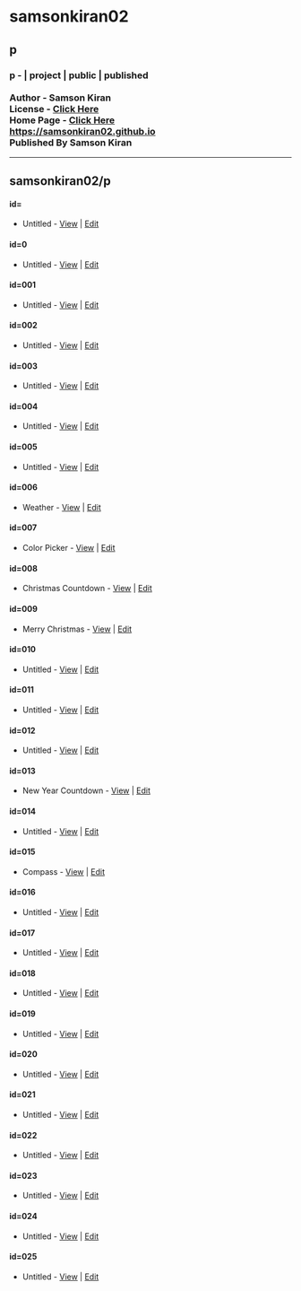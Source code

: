 # samsonkiran02
## p
### p - | project | public | published <br><br> Author - Samson Kiran <br> License - [Click Here](https://samsonkiran02.github.io/p/LICENSE) <br> Home Page - [Click Here](https://samsonkiran02.github.io) <br> https://samsonkiran02.github.io <br> Published By Samson Kiran                                            

<hr>

## samsonkiran02/p


#### id=
   - Untitled - [View](https://samsonkiran02.github.io/p/id=/index.html) | [Edit](https://github.com/samsonkiran02/p/tree/main/id%3D)                                                        

#### id=0
   - Untitled - [View](https://samsonkiran02.github.io/p/id=0/index.html) | [Edit](https://github.com/samsonkiran02/p/tree/main/id%3D0)                                                        

#### id=001
   - Untitled - [View](https://samsonkiran02.github.io/p/id=001/index.html) | [Edit](https://github.com/samsonkiran02/p/tree/main/id%3D001)                                                        

#### id=002
   - Untitled - [View](https://samsonkiran02.github.io/p/id=002/index.html) | [Edit](https://github.com/samsonkiran02/p/tree/main/id%3D002)                                                        

#### id=003
   - Untitled - [View](https://samsonkiran02.github.io/p/id=003/index.html) | [Edit](https://github.com/samsonkiran02/p/tree/main/id%3D003)                                                        

#### id=004
   - Untitled - [View](https://samsonkiran02.github.io/p/id=004/index.html) | [Edit](https://github.com/samsonkiran02/p/tree/main/id%3D004)                                                        

#### id=005
   - Untitled - [View](https://samsonkiran02.github.io/p/id=005/index.html) | [Edit](https://github.com/samsonkiran02/p/tree/main/id%3D005)                                                        

#### id=006
   - Weather - [View](https://samsonkiran02.github.io/p/id=006/index.html) | [Edit](https://github.com/samsonkiran02/p/tree/main/id%3D006)                                                        

#### id=007
   - Color Picker - [View](https://samsonkiran02.github.io/p/id=007/index.html) | [Edit](https://github.com/samsonkiran02/p/tree/main/id%3D007)                                                        

#### id=008
   - Christmas Countdown - [View](https://samsonkiran02.github.io/p/id=008/index.html) | [Edit](https://github.com/samsonkiran02/p/tree/main/id%3D008)                                                        

#### id=009
   - Merry Christmas - [View](https://samsonkiran02.github.io/p/id=009/index.html) | [Edit](https://github.com/samsonkiran02/p/tree/main/id%3D009)                                                        

#### id=010
   - Untitled - [View](https://samsonkiran02.github.io/p/id=010/index.html) | [Edit](https://github.com/samsonkiran02/p/tree/main/id%3D010)                                                        

#### id=011
   - Untitled - [View](https://samsonkiran02.github.io/p/id=011/index.html) | [Edit](https://github.com/samsonkiran02/p/tree/main/id%3D011)                                                        

#### id=012
   - Untitled - [View](https://samsonkiran02.github.io/p/id=012/index.html) | [Edit](https://github.com/samsonkiran02/p/tree/main/id%3D012)                                                        

#### id=013
   - New Year Countdown - [View](https://samsonkiran02.github.io/p/id=013/index.html) | [Edit](https://github.com/samsonkiran02/p/tree/main/id%3D013)                                                        

#### id=014
   - Untitled - [View](https://samsonkiran02.github.io/p/id=014/index.html) | [Edit](https://github.com/samsonkiran02/p/tree/main/id%3D014)                                                        

#### id=015
   - Compass - [View](https://samsonkiran02.github.io/p/id=015/index.html) | [Edit](https://github.com/samsonkiran02/p/tree/main/id%3D015)  
                                                      
#### id=016
   - Untitled - [View](https://samsonkiran02.github.io/p/id=016/index.html) | [Edit](https://github.com/samsonkiran02/p/tree/main/id%3D016)                                                        

#### id=017
   - Untitled - [View](https://samsonkiran02.github.io/p/id=017/index.html) | [Edit](https://github.com/samsonkiran02/p/tree/main/id%3D017)                                                        

#### id=018
   - Untitled - [View](https://samsonkiran02.github.io/p/id=018/index.html) | [Edit](https://github.com/samsonkiran02/p/tree/main/id%3D018)                                                        

#### id=019
   - Untitled - [View](https://samsonkiran02.github.io/p/id=019/index.html) | [Edit](https://github.com/samsonkiran02/p/tree/main/id%3D019)                                                        

#### id=020
   - Untitled - [View](https://samsonkiran02.github.io/p/id=020/index.html) | [Edit](https://github.com/samsonkiran02/p/tree/main/id%3D020)                                                        

#### id=021
   - Untitled - [View](https://samsonkiran02.github.io/p/id=021/index.html) | [Edit](https://github.com/samsonkiran02/p/tree/main/id%3D021)                                                        

#### id=022
   - Untitled - [View](https://samsonkiran02.github.io/p/id=022/index.html) | [Edit](https://github.com/samsonkiran02/p/tree/main/id%3D022)                                                        

#### id=023
   - Untitled - [View](https://samsonkiran02.github.io/p/id=023/index.html) | [Edit](https://github.com/samsonkiran02/p/tree/main/id%3D023)                                                        

#### id=024
   - Untitled - [View](https://samsonkiran02.github.io/p/id=024/index.html) | [Edit](https://github.com/samsonkiran02/p/tree/main/id%3D024)                                                        

#### id=025
   - Untitled - [View](https://samsonkiran02.github.io/p/id=025/index.html) | [Edit](https://github.com/samsonkiran02/p/tree/main/id%3D025)                                                        
